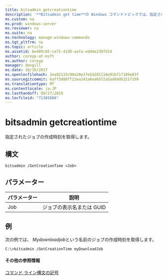 ```yaml
---
title: bitsadmin getcreationtime
description: '**Bitsadmin get time**の Windows コマンドトピックでは、指定されたジョブの作成時間を取得します。'
ms.custom: na
ms.prod: windows-server
ms.reviewer: na
ms.suite: na
ms.technology: manage-windows-commands
ms.tgt_pltfrm: na
ms.topic: article
ms.assetid: be409cb5-ce72-41d9-aafa-edd4e230fd14
author: coreyp-at-msft
ms.author: coreyp
manager: dongill
ms.date: 10/16/2017
ms.openlocfilehash: 2ea92133c90e20e37e5d281116e91bf1f109e83f
ms.sourcegitcommit: 6aff3d88ff22ea141a6ea6572a5ad8dd6321f199
ms.translationtype: MT
ms.contentlocale: ja-JP
ms.lasthandoff: 09/27/2019
ms.locfileid: "71381686"
---
```

# <a name="bitsadmin-getcreationtime"></a>bitsadmin getcreationtime



指定されたジョブの作成時刻を取得します。

## <a name="syntax"></a>構文

```
bitsadmin /GetCreationTime <Job>
```

## <a name="parameters"></a>パラメーター

|パラメーター|説明|
|---------|-----------|
|Job|ジョブの表示名または GUID|

## <a name="BKMK_examples"></a>例

次の例では、 *Mydownloadjob*という名前のジョブの作成時刻を取得します。
```
C:\>bitsadmin /GetCreationTime myDownloadJob
```

#### <a name="additional-references"></a>その他の参照情報

[コマンド ライン構文の記号](command-line-syntax-key.md)